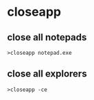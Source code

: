 # closeapp

## close all notepads
```
>closeapp notepad.exe
```

## close all explorers
```
>closeapp -ce
```
